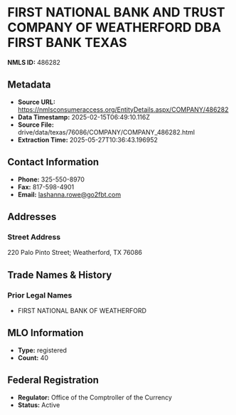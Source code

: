 # FIRST NATIONAL BANK AND TRUST COMPANY OF WEATHERFORD DBA FIRST BANK TEXAS

**NMLS ID:** 486282

## Metadata
- **Source URL:** https://nmlsconsumeraccess.org/EntityDetails.aspx/COMPANY/486282
- **Data Timestamp:** 2025-02-15T06:49:10.116Z
- **Source File:** drive/data/texas/76086/COMPANY/COMPANY_486282.html
- **Extraction Time:** 2025-05-27T10:36:43.196952

## Contact Information
- **Phone:** 325-550-8970
- **Fax:** 817-598-4901
- **Email:** lashanna.rowe@go2fbt.com

## Addresses
### Street Address
220 Palo Pinto Street; Weatherford, TX 76086

## Trade Names & History
### Prior Legal Names
- FIRST NATIONAL BANK OF WEATHERFORD

## MLO Information
- **Type:** registered
- **Count:** 40

## Federal Registration
- **Regulator:** Office of the Comptroller of the Currency
- **Status:** Active

